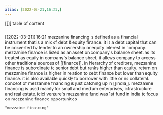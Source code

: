 ```yaml
---
alias: [2022-03-21,16:21,]
---
```

[[]]
table of content
```toc
```

[[2022-03-21]] 16:21
mezzanine financing is defined as a financial instrument that is a mix of debt & equity finance.
it is a debt capital that can be converted by lender to an ownership or equity interest in company.
mezzanine finance is listed as an asset on company's balance sheet.
as its treated as equity in company's balance sheet, it allows company to access other traditional sources of [[finance]].
in hierarchy of creditors, mezzanine finance is subordinate to senior debt but ranks higher than equity.
return on mezzanine finance is higher in relation to debt finance but lower than equity finance.
it is also available quickly to borrower with little or no collateral.
concept of mezzanine financing is just catching up in [[india]].
mezzanine financing is used mainly for small and medium enterprises, infrastructure and real estate.
icici venture's mezzanine fund was 1st fund in india to focus on mezzanine finance opportunities
```query
"mezzaine financing"
```